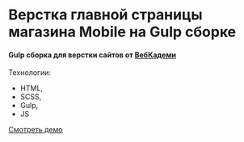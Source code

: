# Верстка главной страницы магазина Mobile на Gulp сборке

#### Gulp сборка для верстки сайтов от [ВебКадеми](https://webcademy.ru)

Teхнологии:

- HTML,
- SCSS,
- Gulp,
- JS

[Смотреть демо](https://durbangit.github.io/Mobile/)
